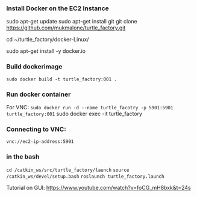 ### Install Docker on the EC2 Instance ###
sudo apt-get update
sudo apt-get install git
git clone https://github.com/mukmalone/turtle_factory.git

cd ~/turtle_factory/docker-Linux/

sudo apt-get install -y docker.io

### Build dockerimage ###
`sudo docker build -t turtle_factory:001 .`

### Run docker container ###
For VNC:
`sudo docker run -d --name turtle_facotry -p 5901:5901 turtle_factory:001`
sudo docker exec -it turtle_factory

### Connecting to VNC: ###
`vnc://ec2-ip-address:5901`

### in the bash ###
`cd /catkin_ws/src/turtle_factory/launch`
`source /catkin_ws/devel/setup.bash`
`roslaunch turtle_factory.launch`


Tutorial on GUI: https://www.youtube.com/watch?v=foCG_mH8bxk&t=24s
